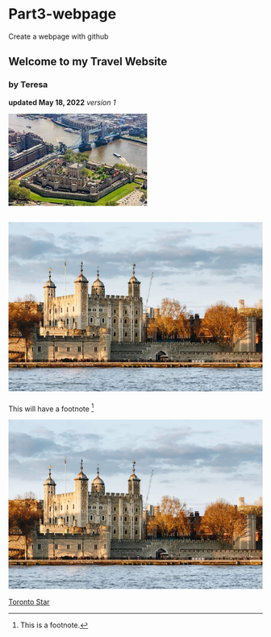 # Part3-webpage
Create a webpage with github
## Welcome to my Travel Website
### by Teresa

**updated May 18, 2022**
*version 1*

![London Tower pic](https://github.com/rosst777/Part3-webpage/blob/main/London%20Tower.jpg)



![London Tower pic](tower-of-london.jpg)
---
This will have a footnote [^1]
[^1]: This is a footnote.

![London Tower pic](tower-of-london.jpg)

[Toronto Star](https://www.thestar.com) 

